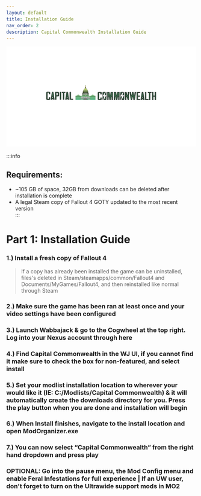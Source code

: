 ```yaml
---
layout: default
title: Installation Guide
nav_order: 2
description: Capital Commonwealth Installation Guide
---
```


![image](https://raw.githubusercontent.com/McTiddies4Lunch/CapitalCommonwealth/refs/heads/main/splash.png)

:::info
## **Requirements:**
- ~105 GB of space, 32GB from downloads can be deleted after installation is complete 
- A legal Steam copy of Fallout 4 GOTY updated to the most recent version  
:::

# **Part 1: Installation Guide**

### 1.) Install a fresh copy of Fallout 4

> If a copy has already been installed the game can be uninstalled, files's deleted in Steam/steamapps/common/Fallout4 and Documents/MyGames/Fallout4, and then reinstalled like normal through Steam

### 2.) Make sure the game has been ran at least once and your video settings have been configured

### 3.) Launch Wabbajack & go to the Cogwheel at the top right. Log into your Nexus account through here

### 4.) Find Capital Commonwealth in the WJ UI, if you cannot find it make sure to check the box for non-featured, and select install

### 5.) Set your modlist installation location to wherever your would like it (IE: C:/Modlists/Capital Commonwealth) & it will automatically create the downloads directory for you. Press the play button when you are done and installation will begin

### 6.) When Install finishes, navigate to the install location and open ModOrganizer.exe

### 7.) You can now select “Capital Commonwealth” from the right hand dropdown and press play  

### OPTIONAL: Go into the pause menu, the Mod Config menu and enable Feral Infestations for full experience | If an UW user, don't forget to turn on the Ultrawide support mods in MO2
